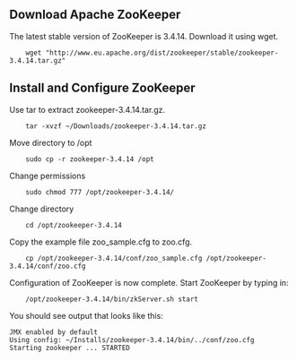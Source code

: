 ## Download Apache ZooKeeper

The latest stable version of ZooKeeper is 3.4.14. Download it using wget.
```
    wget "http://www.eu.apache.org/dist/zookeeper/stable/zookeeper-3.4.14.tar.gz"
```

## Install and Configure ZooKeeper

Use tar to extract zookeeper-3.4.14.tar.gz.

```
    tar -xvzf ~/Downloads/zookeeper-3.4.14.tar.gz
```
Move directory to /opt

```
    sudo cp -r zookeeper-3.4.14 /opt
```

Change permissions
```
    sudo chmod 777 /opt/zookeeper-3.4.14/
```
Change directory 
```
    cd /opt/zookeeper-3.4.14
```

Copy the example file zoo_sample.cfg to zoo.cfg.

```
    cp /opt/zookeeper-3.4.14/conf/zoo_sample.cfg /opt/zookeeper-3.4.14/conf/zoo.cfg
```

Configuration of ZooKeeper is now complete. Start ZooKeeper by typing in:

```
    /opt/zookeeper-3.4.14/bin/zkServer.sh start
```

You should see output that looks like this:
```
JMX enabled by default
Using config: ~/Installs/zookeeper-3.4.14/bin/../conf/zoo.cfg
Starting zookeeper ... STARTED
```